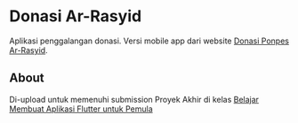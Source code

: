 # Donasi Ar-Rasyid

Aplikasi penggalangan donasi. Versi mobile app dari website
[Donasi Ponpes Ar-Rasyid](https://donasi.arrasyid.ponpes.id/).

## About

Di-upload untuk memenuhi submission Proyek Akhir di kelas
[Belajar Membuat Aplikasi Flutter untuk Pemula](https://www.dicoding.com/certificates/1RXYMNG03XVM)